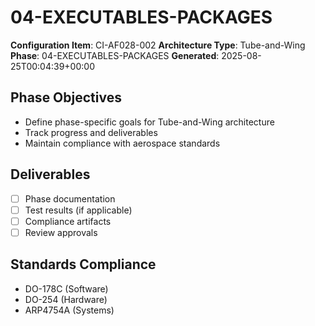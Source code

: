 # 04-EXECUTABLES-PACKAGES

**Configuration Item**: CI-AF028-002
**Architecture Type**: Tube-and-Wing
**Phase**: 04-EXECUTABLES-PACKAGES
**Generated**: 2025-08-25T00:04:39+00:00

## Phase Objectives
- Define phase-specific goals for Tube-and-Wing architecture
- Track progress and deliverables
- Maintain compliance with aerospace standards

## Deliverables
- [ ] Phase documentation
- [ ] Test results (if applicable)
- [ ] Compliance artifacts
- [ ] Review approvals

## Standards Compliance
- DO-178C (Software)
- DO-254 (Hardware)
- ARP4754A (Systems)
